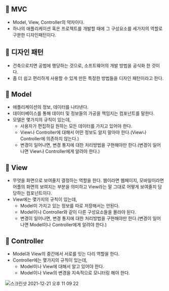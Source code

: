 ## 📌 MVC
- Model, View, Controller의 약자이다.
- 하나의 애플리케이션 혹은 프로젝트를 개발할 때에 그 구성요소를 세가지의 역할로 구분한 디자인패턴이다.

## 📌 디자인 패턴
- 건축으로치면 공법에 행당하는 것으로, 소프트웨어의 개발 방법을 공식화 한 것이다.
- 좀 더 쉽고 편리하게 사용할 수 있게 만든 특정한 방법들을 디자인 패턴이라고 한다.

## 📌 Model
- 애플리케이션의 정보, 데이터를 나타낸다.
- 데이터베이스를 통해 데이터 및 정보들의 가공을 책임지는 컴포넌트를 말한다.
- 모델은 몇가지의 규칙이 있는데,
  * 사용자가 편집하길 원하는 모든 데이터를 가지고 있어야 한다.
  * View나 Controller에 대해서 어떤 정보도 알지 말아야 한다.(View나 Controller에 의존하지 않는다.)
  * 변경이 일어나면, 변경 통지에 대한 처리방법을 구현해야만 한다.(변경이 일어나면 View나 Controller에게 알려야 한다.) 

## 📌 View
- 무엇을 화면으로 보여줄지 결정하는 역할을 한다. 웹이라면 웹페이지, 모바일이라면 어플의 화면의 보여지는 부분을 의미하고 View라는 말 그대로 어떻게 보여줄지 담당하는 컴포넌트이다.
- View에는 몇가지의 규칙이 있는데,
  * Model이 가지고 있는 정보를 따로 저장해서는 안된다.
  * Model이나 Controller와 같이 다른 구성요소들을 몰라야 된다.
  * 변경이 일어나면, 변경 통지에 대한 처리방법을 구현해야만 한다.(변경이 일어나면 Model이나 Controller에게 알려야 한다.)


## 📌 Controller
- Model과 View의 중간에서 서로를 잇는 다리 역할을 한다.
- Controller에는 몇가지의 규칙이 있는데,
  * Model이나 View에 대해서 알고 있어야 한다.
  * Model이나 View의 변경을 지속적으로 모니터링 해야 한다.


![스크린샷 2021-12-21 오후 11 09 22](https://user-images.githubusercontent.com/85857465/146943688-9489e3d5-0fd4-4c85-b122-21d748528fe1.png)
